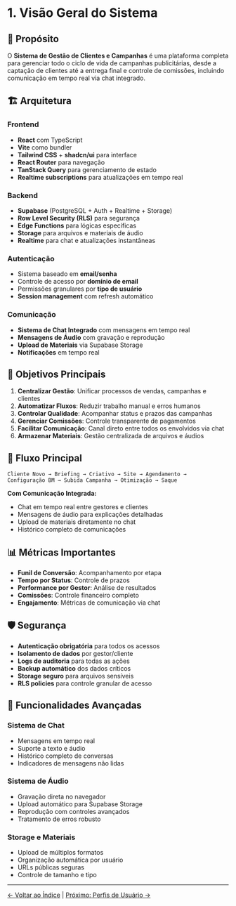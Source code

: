 
# 1. Visão Geral do Sistema

## 🎯 Propósito

O **Sistema de Gestão de Clientes e Campanhas** é uma plataforma completa para gerenciar todo o ciclo de vida de campanhas publicitárias, desde a captação de clientes até a entrega final e controle de comissões, incluindo comunicação em tempo real via chat integrado.

## 🏗️ Arquitetura

### Frontend
- **React** com TypeScript
- **Vite** como bundler
- **Tailwind CSS** + **shadcn/ui** para interface
- **React Router** para navegação
- **TanStack Query** para gerenciamento de estado
- **Realtime subscriptions** para atualizações em tempo real

### Backend
- **Supabase** (PostgreSQL + Auth + Realtime + Storage)
- **Row Level Security (RLS)** para segurança
- **Edge Functions** para lógicas específicas
- **Storage** para arquivos e materiais de áudio
- **Realtime** para chat e atualizações instantâneas

### Autenticação
- Sistema baseado em **email/senha**
- Controle de acesso por **domínio de email**
- Permissões granulares por **tipo de usuário**
- **Session management** com refresh automático

### Comunicação
- **Sistema de Chat Integrado** com mensagens em tempo real
- **Mensagens de Áudio** com gravação e reprodução
- **Upload de Materiais** via Supabase Storage
- **Notificações** em tempo real

## 🎯 Objetivos Principais

1. **Centralizar Gestão**: Unificar processos de vendas, campanhas e clientes
2. **Automatizar Fluxos**: Reduzir trabalho manual e erros humanos
3. **Controlar Qualidade**: Acompanhar status e prazos das campanhas
4. **Gerenciar Comissões**: Controle transparente de pagamentos
5. **Facilitar Comunicação**: Canal direto entre todos os envolvidos via chat
6. **Armazenar Materiais**: Gestão centralizada de arquivos e áudios

## 🔄 Fluxo Principal

```
Cliente Novo → Briefing → Criativo → Site → Agendamento → 
Configuração BM → Subida Campanha → Otimização → Saque
```

**Com Comunicação Integrada:**
- Chat em tempo real entre gestores e clientes
- Mensagens de áudio para explicações detalhadas
- Upload de materiais diretamente no chat
- Histórico completo de comunicações

## 📊 Métricas Importantes

- **Funil de Conversão**: Acompanhamento por etapa
- **Tempo por Status**: Controle de prazos
- **Performance por Gestor**: Análise de resultados
- **Comissões**: Controle financeiro completo
- **Engajamento**: Métricas de comunicação via chat

## 🛡️ Segurança

- **Autenticação obrigatória** para todos os acessos
- **Isolamento de dados** por gestor/cliente
- **Logs de auditoria** para todas as ações
- **Backup automático** dos dados críticos
- **Storage seguro** para arquivos sensíveis
- **RLS policies** para controle granular de acesso

## 🚀 Funcionalidades Avançadas

### Sistema de Chat
- Mensagens em tempo real
- Suporte a texto e áudio
- Histórico completo de conversas
- Indicadores de mensagens não lidas

### Sistema de Áudio
- Gravação direta no navegador
- Upload automático para Supabase Storage
- Reprodução com controles avançados
- Tratamento de erros robusto

### Storage e Materiais
- Upload de múltiplos formatos
- Organização automática por usuário
- URLs públicas seguras
- Controle de tamanho e tipo

---

[← Voltar ao Índice](./README.md) | [Próximo: Perfis de Usuário →](./02-perfis-usuario.md)
